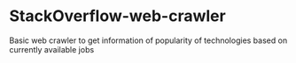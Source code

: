 # StackOverflow-web-crawler
Basic web crawler to get information of popularity of technologies based on currently available jobs  

